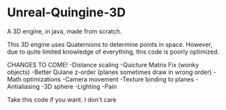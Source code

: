 # Unreal-Quingine-3D
A 3D engine, in java, made from scratch.

This 3D engine uses Quaternions to determine points in space.
However, due to quite limited knowledge of everything,
this code is poorly optimized.

CHANGES TO COME!
-Distance scaling
-Quicture Matrix Fix (wonky objects)
-Better Qulane z-order (planes sometimes draw in wrong order)
-Math optimizations
-Camera movement
-Texture binding to planes
-Antialiasing
-3D sphere
-Lighting
-Pain

Take this code if you want. I don't care
